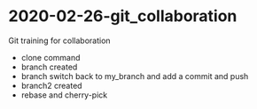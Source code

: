 # 2020-02-26-git_collaboration

Git training for collaboration

- clone command 
- branch created
- branch switch back to my_branch and add a commit and push
- branch2 created
- rebase and cherry-pick
